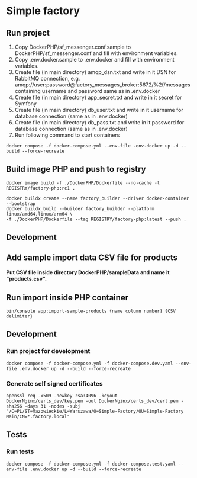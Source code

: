 # Simple factory

## Run project
1. Copy DockerPHP/sf_messenger.conf.sample to DockerPHP/sf_messenger.conf and fill with environment variables.
2. Copy .env.docker.sample to .env.docker and fill with environment variables.
3. Create file (in main directory) amqp_dsn.txt and write in it DSN for RabbitMQ connection, e.g. amqp://user:password@factory_messages_broker:5672/%2f/messages containing username and password same as in .env.docker
4. Create file (in main directory) app_secret.txt and write in it secret for Symfony
5. Create file (in main directory) db_user.txt and write in it username for database connection (same as in .env.docker)
6. Create file (in main directory) db_pass.txt and write in it password for database connection (same as in .env.docker)
7. Run following command to start containers
```shell
docker compose -f docker-compose.yml --env-file .env.docker up -d --build --force-recreate
```

## Build image PHP and push to registry
```shell
docker image build -f ./DockerPHP/Dockerfile --no-cache -t REGISTRY/factory-php:rc1 .

docker buildx create --name factory_builder --driver docker-container --bootstrap
docker buildx build --builder factory_builder --platform linux/amd64,linux/arm64 \
-f ./DockerPHP/Dockerfile --tag REGISTRY/factory-php:latest --push .
```

## Development
## Add sample import data CSV file for products
#### Put CSV file inside directory DockerPHP/sampleData and name it "products.csv".

## Run import inside PHP container
```shell
bin/console app:import-sample-products {name column number} {CSV delimiter}
```

## Development
### Run project for development
```shell
docker compose -f docker-compose.yml -f docker-compose.dev.yaml --env-file .env.docker up -d --build --force-recreate
```

### Generate self signed certificates
```shell
openssl req -x509 -newkey rsa:4096 -keyout DockerNginx/certs_dev/key.pem -out DockerNginx/certs_dev/cert.pem -sha256 -days 31 -nodes -subj "/C=PL/ST=Mazowieckie/L=Warszawa/O=Simple-Factory/OU=Simple-Factory Main/CN=*.factory.local"
```

## Tests
### Run tests
```shell
docker compose -f docker-compose.yml -f docker-compose.test.yaml --env-file .env.docker up -d --build --force-recreate
```
